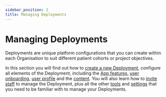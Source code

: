 ```yaml
---
sidebar_position: 2
title: Managing Deployments 
---
```

# Managing Deployments

Deployments are unique platform configurations that you can create within each Organisation to suit different patient cohorts or project objectives.

In this section you will find out how to [create a new Deployment](./general-settings/creating-a-new-deployment.md), configure all elements of the Deployment, including the [App features](./general-settings/app-features.md), [user onboarding](./configuring-the-user-onboarding/onboarding-setup.md), [user profile](./configuring-the-user-profile/user-profile-details.md) and the [content](./configuring-the-content/index.md). You will also learn how to [invite staff](./tools-and-navigation/inviting-deployment-admins.md) to manage the Deployment, plus all the other [tools](./tools-and-navigation/index.md) and [settings](./general-settings/index.md) that you need to be familiar with to manage your Deployments.
